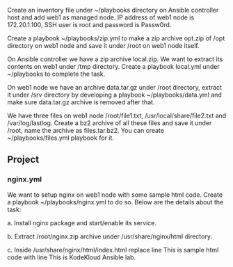 Create an inventory file under ~/playbooks directory on Ansible controller host and add web1 as managed node. IP address of web1 node is 172.20.1.100, SSH user is root and password is Passw0rd.


Create a playbook ~/playbooks/zip.yml to make a zip archive opt.zip of /opt directory on web1 node and save it under /root on web1 node itself.

On Ansible controller we have a zip archive local.zip. We want to extract its contents on web1 under /tmp directory. Create a playbook local.yml under ~/playbooks to complete the task.

On web1 node we have an archive data.tar.gz under /root directory, extract it under /srv directory by developing a playbook ~/playbooks/data.yml and make sure data.tar.gz archive is removed after that.

We have three files on web1 node /root/file1.txt, /usr/local/share/file2.txt and /var/log/lastlog. Create a bz2 archive of all these files and save it under /root, name the archive as files.tar.bz2. You can create ~/playbooks/files.yml playbook for it.

## Project
### nginx.yml
We want to setup nginx on web1 node with some sample html code. Create a playbook ~/playbooks/nginx.yml to do so. Below are the details about the task:


a. Install nginx package and start/enable its service.

b. Extract /root/nginx.zip archive under /usr/share/nginx/html directory.

c. Inside /usr/share/nginx/html/index.html replace line This is sample html code with line This is KodeKloud Ansible lab.


